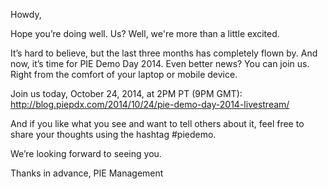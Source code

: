 Howdy,

Hope you’re doing well. Us? Well, we're more than a little excited.

It’s hard to believe, but the last three months has completely flown by. And now, it’s time for PIE Demo Day 2014. Even better news? You can join us. Right from the comfort of your laptop or mobile device.

Join us today, October 24, 2014, at 2PM PT (9PM GMT):
http://blog.piepdx.com/2014/10/24/pie-demo-day-2014-livestream/

And if you like what you see and want to tell others about it, feel free to share your thoughts using the hashtag #piedemo.

We’re looking forward to seeing you.

Thanks in advance,
PIE Management

